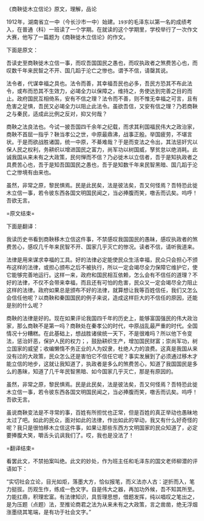 《商鞅徒木立信论》原文，理解，品论

1912年，湖南省立一中（今长沙市一中）始建。`19岁`的毛泽东以第一名的成绩考入，在普通（科）一班读了一个学期。在就读的这个学期里，学校举行了一次作文大赛，他写了一篇题为《商鞅徙木立信论》的作文。

下面是原文：

吾读史至商鞅徙木立信一事，而叹吾国国民之愚也，而叹执政者之煞费苦心也，而叹数千年来民智之不开、国几蹈于沦亡之惨也。谓予不信，请罄其说。

法令者，代谋幸福之具也。法令而善，其幸福吾民也必多，吾民方恐其不布此法令，或布而恐其不生效力，必竭全力以保障之，维持之，务使达到完善之目的而止。政府国民互相倚系，安有不信之理？法令而不善，则不惟无幸福之可言，且有危害之足惧，吾民又必竭全力以阻止此法令。虽欲吾信，又安有信之理？乃若商鞅之与秦民，适成此比例之反对，抑又何哉？

商鞅之法良法也。今试一披吾国四千余年之纪载，而求其利国福民伟大之政治家，商鞅不首屈一指乎？鞅当孝公之世，中原最鼎沸，战事正殷。举国疲劳，不堪言状。于是而欲战胜诸国，统一中原，不綦难哉？于是而变法之令出，其法惩奸宄以保人民之权利，务耕织以增进国民之富力，尚军功以树国威，孥贫怠以绝消耗。此诚我国从来未有之大政策，民何惮而不信？乃必徙木以立信者，吾于是知执政者之具费苦心也，吾于是知吾国国民之愚也，吾于是知数千年来民智黑暗、国几蹈于沦亡之惨境有由来也。

虽然，非常之原，黎民惧焉。民是此民矣，法是彼法矣，吾又何怪焉？吾特恐此徙木立信一事，若令彼东西各国文明国民闻之，当必捧腹而笑，噭舌而讥矣。呜呼！吾欲无言。

=原文结束=

下面是翻译：

我读历史书看到商鞅移木立信这件事，不禁感叹我国国民的愚昧，感叹执政者的煞费苦心，感叹几千年来民智不开、国家几乎灭亡的惨况。读者不信，请听我道来。

法律是用来谋求幸福的工具。好的法律必定能使民众生活幸福，民众只会担心不颁布这样的法律，或担心颁布之后不被执行，所以一定会竭尽全力保障它维护它，使它能够完善地运行。这样一来，政府和国民相互依赖，怎么会有不信任的道理？不好的法律，不仅不会带来幸福，而且还有可怕的危害，民众又一定会竭尽全力阻止这样的法律。政府如果总是颁布不好的法律，就算想让我等百姓信任，我们又怎么会信任他呢？以商鞅和秦国国民的例子来说，造成这样巨大的不信任的原因，还能是别的什么呢？

商鞅的法律是好的。现在如果评论我国四千年的历史上，能够富国强民的伟大政治家，那么商鞅不是第一吗？商鞅处在秦孝公的时代，中原战乱最严重的时代。全国情况十分糟糕。在此基础上，想战胜诸侯统一天下，不是很难吗？所以他下令变法，惩治奸恶，保护人民的权力；，鼓励耕织生产，增加国民财富；崇尚军功，树立国家的威望；收编懒惰不务正业的人为奴隶，杜绝人力的浪费。这真是我国从来没有过的大政策，民众怎么还是害怕它不信任它呢？事实发展到了必须通过移木才能立信的地步，这就让我知道了，执政者是多么的煞费苦心，知道了我国国民是多么的愚昧，知道了几千年民智黑暗、如今国家几乎灭亡，那是有原因的。

虽然，非常之原，黎民惧焉。民是此民矣，法是彼法矣，吾又何怪焉？吾特恐此徙木立信一事，若令彼东西各国文明国民闻之，当必捧腹而笑，噭舌而讥矣。呜呼！吾欲无言。

虽说商鞅变法是不寻常的事，百姓有所担忧也正常，但是百姓的真正举动也愚昧地太过了吧。如此的民众，面对如此的法律，作出如此的举动，我又有什么好奇怪的呢？我只是很怕移木立信这件事，如果让那些东西方文明国家的民众知道了，必定要捧腹大笑，嚼舌头讥讽我们了。哎，我也是没法了！

=翻译结束=

看罢此文，不禁拍案叫绝。此文的妙处，作为班主任和毛泽东的国文老师柳潜的评语如下：

“实切社会立论，目光如炬，落墨大方，恰似报笔，而义法亦人古：逆折而入，笔力挺拔。历观生作，练成一色文字。自是伟大之器，再加功外候，吾不知其所至。力能扛鼎，积理宏富。有法律知识，具哲理思想，借题发挥，纯以唱叹之笔出之，是为压题（点题）法，至推论商君之法为从来未有之大政策，言之凿凿，绝无浮烟涨墨绕其笔端，是有功于社会文字。”

